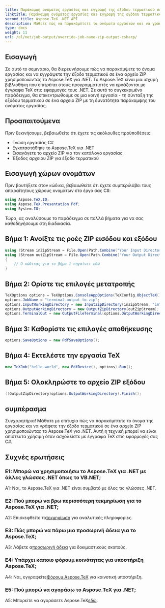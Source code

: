 ```yaml
---
title: Παράκαμψη ονόματος εργασίας και εγγραφή της εξόδου τερματικού σε Zip (C#)
linktitle: Παράκαμψη ονόματος εργασίας και εγγραφή της εξόδου τερματικού σε Zip (C#)
second_title: Aspose.TeX .NET API
description: Μάθετε πώς να παρακάμπτετε τα ονόματα εργασιών και να γράφετε την έξοδο τερματικού σε ένα αρχείο ZIP χρησιμοποιώντας το Aspose.TeX για .NET. Οδηγός βήμα προς βήμα με παραδείγματα C#.
type: docs
weight: 11
url: /el/net/job-output/override-job-name-zip-output-csharp/
---
```

## Εισαγωγή

Σε αυτό το σεμινάριο, θα διερευνήσουμε πώς να παρακάμψετε το όνομα εργασίας και να εγγράψετε την έξοδο τερματικού σε ένα αρχείο ZIP χρησιμοποιώντας το Aspose.TeX για .NET. Το Aspose.TeX είναι μια ισχυρή βιβλιοθήκη που επιτρέπει στους προγραμματιστές να εργάζονται με έγγραφα TeX στις εφαρμογές τους .NET. Σε αυτό το συγκεκριμένο παράδειγμα, θα επικεντρωθούμε σε μια κοινή εργασία - τη σύνταξη της εξόδου τερματικού σε ένα αρχείο ZIP με τη δυνατότητα παράκαμψης του ονόματος εργασίας.

## Προαπαιτούμενα

Πριν ξεκινήσουμε, βεβαιωθείτε ότι έχετε τις ακόλουθες προϋποθέσεις:

- Γνώση εργασίας C#
- Εγκαταστάθηκε το Aspose.TeX για .NET
- Εισαγάγετε το αρχείο ZIP για τον κατάλογο εργασίας
- Έξοδος αρχείου ZIP για έξοδο τερματικού

## Εισαγωγή χώρων ονομάτων

Πριν βουτήξετε στον κώδικα, βεβαιωθείτε ότι έχετε συμπεριλάβει τους απαραίτητους χώρους ονομάτων στο έργο σας C#:

```csharp
using Aspose.TeX.IO;
using Aspose.TeX.Presentation.Pdf;
using System.IO;
```

Τώρα, ας αναλύσουμε το παράδειγμα σε πολλά βήματα για να σας καθοδηγήσουμε στη διαδικασία.

## Βήμα 1: Ανοίξτε τις ροές ZIP εισόδου και εξόδου

```csharp
using (Stream inZipStream = File.Open(Path.Combine("Your Input Directory", "zip-in.zip"), FileMode.Open))
using (Stream outZipStream = File.Open(Path.Combine("Your Output Directory", "terminal-out-to-zip.zip"), FileMode.Create))
{
    // Ο κώδικας για το βήμα 1 πηγαίνει εδώ
}
```

## Βήμα 2: Ορίστε τις επιλογές μετατροπής

```csharp
TeXOptions options = TeXOptions.ConsoleAppOptions(TeXConfig.ObjectTeX());
options.JobName = "terminal-output-to-zip";
options.InputWorkingDirectory = new InputZipDirectory(inZipStream, "in");
options.OutputWorkingDirectory = new OutputZipDirectory(outZipStream);
options.TerminalOut = new OutputFileTerminal(options.OutputWorkingDirectory);
```

## Βήμα 3: Καθορίστε τις επιλογές αποθήκευσης

```csharp
options.SaveOptions = new PdfSaveOptions();
```

## Βήμα 4: Εκτελέστε την εργασία TeX

```csharp
new TeXJob("hello-world", new PdfDevice(), options).Run();
```

## Βήμα 5: Ολοκληρώστε το αρχείο ZIP εξόδου

```csharp
((OutputZipDirectory)options.OutputWorkingDirectory).Finish();
```

## συμπέρασμα

Συγχαρητήρια! Μάθατε με επιτυχία πώς να παρακάμπτετε το όνομα της εργασίας και να γράφετε την έξοδο τερματικού σε ένα αρχείο ZIP χρησιμοποιώντας το Aspose.TeX για .NET. Αυτή η τεχνική μπορεί να είναι απίστευτα χρήσιμη όταν ασχολείστε με έγγραφα TeX στις εφαρμογές σας C#.

## Συχνές ερωτήσεις

### Ε1: Μπορώ να χρησιμοποιήσω το Aspose.TeX για .NET με άλλες γλώσσες .NET όπως το VB.NET;

A1: Ναι, το Aspose.TeX για .NET είναι συμβατό με όλες τις γλώσσες .NET.

### Ε2: Πού μπορώ να βρω περισσότερη τεκμηρίωση για το Aspose.TeX για .NET;

 A2: Επισκεφθείτε το[τεκμηρίωση](https://reference.aspose.com/tex/net/) για αναλυτικές πληροφορίες.

### Ε3: Πώς μπορώ να πάρω μια προσωρινή άδεια για το Aspose.TeX;

 A3: Λάβετε α[προσωρινή άδεια](https://purchase.aspose.com/temporary-license/) για δοκιμαστικούς σκοπούς.

### Ε4: Υπάρχει κάποιο φόρουμ κοινότητας για υποστήριξη Aspose.TeX;

 Α4: Ναι, εγγραφείτε[Φόρουμ Aspose.TeX](https://forum.aspose.com/c/tex/47) για κοινοτική υποστήριξη.

### Ε5: Πού μπορώ να αγοράσω το Aspose.TeX για .NET;

 A5: Μπορείτε να αγοράσετε Aspose.TeX[εδώ](https://purchase.aspose.com/buy).